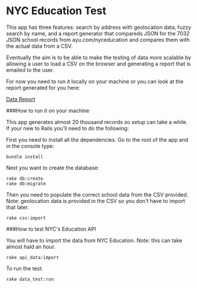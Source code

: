 NYC Education Test
======

This app has three features: search by address with geolocation data, fuzzy
search by name, and a report generator that compareds JSON for the 7032 JSON school records from ayu.com/nyceducation and compares them with the actual data from a CSV.

Eventually the aim is to be able to make the testing of data more scalable by allowing a user to load a CSV on the browser and generating a report that is emailed to the user. 

For now you need to run it locally on your machine or you can look at the report generated for you here:

[Data Report](report.md)

###How to run it on your machine

This app generates almost 20 thousand records so setup can take a while. If your
new to Rails you'll need to do the following:

First you need to install all the dependencies. Go to the root of the app and in the console type:

```console
bundle install
```

Next you want to create the database:

```console
rake db:create
rake db:migrate
```

Then you need to populate the correct school data from the CSV provided. Note: geolocation data is 
provided in the CSV so you don't have to import that later.

```console
rake csv:import
```

###How to test NYC's Education API

You will have to import the data from NYC Education. Note: this can take almost hald an hour.

```console
rake api_data:import
```

To run the test:

```console
rake data_test:run
```
